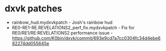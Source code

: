 # dxvk patches

- rainbow_hud.mydxvkpatch - Josh's rainbow hud
- RE0-RE1-RE.REVELATIONS2_perf_fix.mydxvkpatch - Fix for RE0/RE1/RE:REVELATIONS2 performance issue - https://github.com/K0bin/dxvk/commit/693e9cd7a7cc0304fc34d4ebe682274dd055645e
